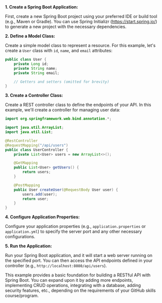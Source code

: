 **1. Create a Spring Boot Application:**

First, create a new Spring Boot project using your preferred IDE or build tool (e.g., Maven or Gradle). You can use Spring Initializr (https://start.spring.io/) to generate a new project with the necessary dependencies.

**2. Define a Model Class:**

Create a simple model class to represent a resource. For this example, let's create a `User` class with `id`, `name`, and `email` attributes:

```java
public class User {
    private Long id;
    private String name;
    private String email;

    // Getters and setters (omitted for brevity)
}
```

**3. Create a Controller Class:**

Create a REST controller class to define the endpoints of your API. In this example, we'll create a controller for managing user data:

```java
import org.springframework.web.bind.annotation.*;

import java.util.ArrayList;
import java.util.List;

@RestController
@RequestMapping("/api/users")
public class UserController {
    private List<User> users = new ArrayList<>();

    @GetMapping
    public List<User> getUsers() {
        return users;
    }

    @PostMapping
    public User createUser(@RequestBody User user) {
        users.add(user);
        return user;
    }
}
```

**4. Configure Application Properties:**

Configure your application properties (e.g., `application.properties` or `application.yml`) to specify the server port and any other necessary configurations.

**5. Run the Application:**

Run your Spring Boot application, and it will start a web server running on the specified port. You can then access the API endpoints defined in your controller (e.g., `http://localhost:8080/api/users`).

This example provides a basic foundation for building a RESTful API with Spring Boot. You can expand upon it by adding more endpoints, implementing CRUD operations, integrating with a database, adding security features, etc., depending on the requirements of your GitHub skills course/program.